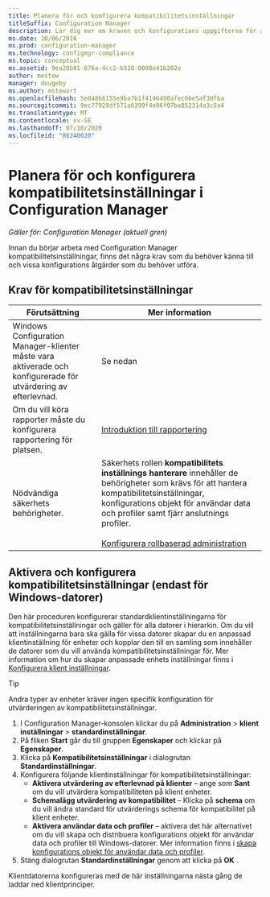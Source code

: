 ```yaml
---
title: Planera för och konfigurera kompatibilitetsinställningar
titleSuffix: Configuration Manager
description: Lär dig mer om kraven och konfigurations uppgifterna för att arbeta med kompatibilitetsinställningar i Configuration Manager.
ms.date: 10/06/2016
ms.prod: configuration-manager
ms.technology: configmgr-compliance
ms.topic: conceptual
ms.assetid: 9ea20b01-676a-4cc2-b328-0098a41b202e
author: mestew
manager: dougeby
ms.author: mstewart
ms.openlocfilehash: 5e048b6155e9ba7b1f4146498afec6be5af30fba
ms.sourcegitcommit: 9ec77929df571a6399f4e06f07be852314a3c5a4
ms.translationtype: MT
ms.contentlocale: sv-SE
ms.lasthandoff: 07/10/2020
ms.locfileid: "86240620"
---
```

# <a name="plan-for-and-configure-compliance-settings-in-configuration-manager"></a>Planera för och konfigurera kompatibilitetsinställningar i Configuration Manager

*Gäller för: Configuration Manager (aktuell gren)*

Innan du börjar arbeta med Configuration Manager kompatibilitetsinställningar, finns det några krav som du behöver känna till och vissa konfigurations åtgärder som du behöver utföra.  

## <a name="prerequisites-for-compliance-settings"></a>Krav för kompatibilitetsinställningar  

|Förutsättning|Mer information|  
|------------------|----------------------|  
|Windows Configuration Manager-klienter måste vara aktiverade och konfigurerade för utvärdering av efterlevnad.|Se nedan|  
|Om du vill köra rapporter måste du konfigurera rapportering för platsen.|[Introduktion till rapportering](../../core/servers/manage/introduction-to-reporting.md)|  
|Nödvändiga säkerhets behörigheter.|Säkerhets rollen **kompatibilitets inställnings hanterare** innehåller de behörigheter som krävs för att hantera kompatibilitetsinställningar, konfigurations objekt för användar data och profiler samt fjärr anslutnings profiler.<br /><br /> [Konfigurera rollbaserad administration](../../core/servers/deploy/configure/configure-role-based-administration.md)|  

##  <a name="enable-and-configure-compliance-settings-for-windows-pcs-only"></a>Aktivera och konfigurera kompatibilitetsinställningar (endast för Windows-datorer)  

Den här proceduren konfigurerar standardklientinställningarna för kompatibilitetsinställningar och gäller för alla datorer i hierarkin. Om du vill att inställningarna bara ska gälla för vissa datorer skapar du en anpassad klientinställning för enheter och kopplar den till en samling som innehåller de datorer som du vill använda kompatibilitetsinställningar för. Mer information om hur du skapar anpassade enhets inställningar finns i [Konfigurera klient inställningar](../../core/clients/deploy/configure-client-settings.md).  

> [!TIP]  
>  Andra typer av enheter kräver ingen specifik konfiguration för utvärderingen av kompatibilitetsinställningar.  

1.  I Configuration Manager-konsolen klickar du på **Administration**  >  **klient inställningar**  >  **standardinställningar**.  
2.  På fliken **Start** går du till gruppen **Egenskaper** och klickar på **Egenskaper**.  
3.  Klicka på **Kompatibilitetsinställningar** i dialogrutan **Standardinställningar**.  
4.  Konfigurera följande klientinställningar för kompatibilitetsinställningar:
    - **Aktivera utvärdering av efterlevnad på klienter** – ange som **Sant** om du vill utvärdera kompatibiliteten på klient enheter.
    - **Schemalägg utvärdering av kompatibilitet** – Klicka på **schema** om du vill ändra standard för utvärderings schema för kompatibilitet på klient enheter.
    - **Aktivera användar data och profiler** – aktivera det här alternativet om du vill skapa och distribuera konfigurations objekt för användar data och profiler till Windows-datorer. Mer information finns i [skapa konfigurations objekt för användar data och profiler](../deploy-use/create-remote-connection-profiles.md).
5. Stäng dialogrutan **Standardinställningar** genom att klicka på **OK** .  

Klientdatorerna konfigureras med de här inställningarna nästa gång de laddar ned klientprinciper.  
